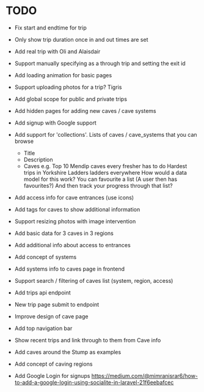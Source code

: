# TODO
* Fix start and endtime for trip
* Only show trip duration once in and out times are set
* Add real trip with Oli and Alaisdair
* Support manually specifying as a through trip and setting the exit id
* Add loading animation for basic pages
* Support uploading photos for a trip? Tigris
* Add global scope for public and private trips
* Add hidden pages for adding new caves / cave systems
* Add signup with Google support
* Add support for 'collections'. Lists of caves / cave_systems that you can browse
    * Title
    * Description
    * Caves
    e.g. Top 10 Mendip caves every fresher has to do
         Hardest trips in Yorkshire
         Ladders ladders everywhere
    How would a data model for this work? You can favourite a list (A user then has favourites?)
    And then track your progress through that list?

* Add access info for cave entrances (use icons)
* Add tags for caves to show additional information
* Support resizing photos with image intervention
* Add basic data for 3 caves in 3 regions
* Add additional info about access to entrances
* Add concept of systems
* Add systems info to caves page in frontend
* Support search / filtering of caves list (system, region, access)

* Add trips api endpoint
* New trip page submit to endpoint

* Improve design of cave page

* Add top navigation bar

* Show recent trips and link through to them from Cave info

* Add caves around the Stump as examples

* Add concept of caving regions

* Add Google Login for signups https://medium.com/@mimranisrar6/how-to-add-a-google-login-using-socialite-in-laravel-21f6eebafcec